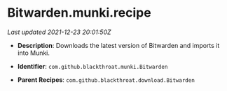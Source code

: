 # Bitwarden.munki.recipe

_Last updated 2021-12-23 20:01:50Z_

- **Description**: Downloads the latest version of Bitwarden and imports it into Munki.

- **Identifier**: `com.github.blackthroat.munki.Bitwarden`

- **Parent Recipes**: `com.github.blackthroat.download.Bitwarden`
